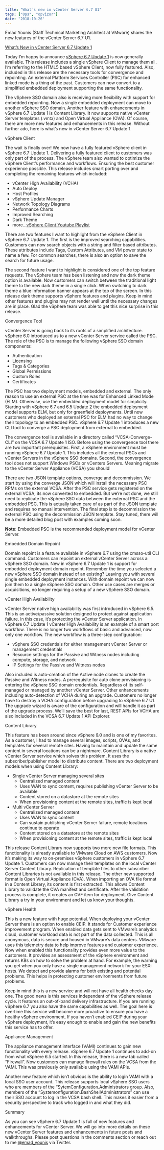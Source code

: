 ```yaml
---
title: "What´s new in vCenter Server 6.7 U1"
tags: ["Ops", "opvizor"]
date: "2018-10-26"
---
```


Emad Younis (Staff Technical Marketing Architect at VMware) shares the new features of the vCenter Server 6.7 U1.

[What’s New in vCenter Server 6.7 Update 1](https://blogs.vmware.com/vsphere/2018/10/whats-new-in-vcenter-server-6-7-update-1.html)

Today I’m happy to announce [vSphere 6.7 Update 1](https://my.vmware.com/en/web/vmware/info/slug/datacenter_cloud_infrastructure/vmware_vsphere/6_7) is now generally available. This release includes a single vSphere Client to manage them all. I’m referring to the HTML5 based vSphere Client, now fully featured. Also, included in this release are the necessary tools for convergence and repointing. An external Platform Services Controller (PSC) for enhanced linked mode is a thing of the past. Customers can now convert to a simplified embedded deployment supporting the same functionality.

The vSphere SSO domain also is receiving more flexibility with support for embedded repointing. Now a single embedded deployment can move to another vSphere SSO domain. Another feature with enhancements in vSphere 6.7 Update 1 is Content Library. It now supports native vCenter Server templates (.vmtx) and Open Virtual Appliance (OVA). Of course, there are more new features and enhancements in this release. Without further ado, here is what’s new in vCenter Server 6.7 Update 1.

vSphere Client

The wait is finally over! We now have a fully featured vSphere client in vSphere 6.7 Update 1. Delivering a fully featured client to customers was only part of the process. The vSphere team also wanted to optimize the vSphere Client’s performance and workflows. Ensuring the best customer experience possible. This release includes smart porting over and completing the remaining features which included:

- vCenter High Availability (VCHA)
- Auto Deploy
- Host Profiles
- vSphere Update Manager
- Network Topology Diagrams
- Performance Charts
- Improved Searching
- Dark Theme
- more…[vSphere Client Youtube Playlist](https://www.youtube.com/playlist?list=PLmp0id7yKiEcEzzXTOr2DrThIsPvfn1EX)

There are two features I want to highlight from the vSphere Client in vSphere 6.7 Update 1. The first is the improved searching capabilities. Customers can now search objects with a string and filter based attributes. These attributes include Tags, Custom Attributes, and VM power state to name a few. For common searches, there is also an option to save the search for future usage.

The second feature I want to highlight is considered one of the top feature requests. The vSphere team has been listening and now the dark theme option is available. Now customers can switch between the traditional light theme to the new dark theme in a single click. When switching to dark theme a blue information banner appears at the top of the screen. In this release dark theme supports vSphere features and plugins. Keep in mind other features and plugins may not render well until the necessary changes are in place. Glad the vSphere team was able to get this nice surprise in this release.

Convergence Tool

vCenter Server is going back to its roots of a simplified architecture. vSphere 6.0 introduced us to a new vCenter Server service called the PSC. The role of the PSC is to manage the following vSphere SSO domain components:

- Authentication
- Licensing
- Tags & Categories
- Global Permissions
- Custom Roles
- Certificates

The PSC has two deployment models, embedded and external. The only reason to use an external PSC at the time was for Enhanced Linked Mode (ELM). Otherwise, use the embedded deployment model for simplicity. Starting with vSphere 6.7 and 6.5 Update 2 the embedded deployment model supports ELM, but only for greenfield deployments. Until now customers who deployed an external PSC for ELM had no way to change their topology to an embedded PSC. vSphere 6.7 Update 1 introduces a new CLI tool to converge a PSC deployment from external to embedded.

The convergence tool is available in a directory called “VCSA-Converge-CLI” on the VCSA 6.7 Update 1 ISO. Before using the convergence tool there are two important prerequisites. First, a vSphere environment must be running vSphere 6.7 Update 1. This includes all the external PSCs and vCenter Servers in the vSphere SSO domains. Second, the convergence tool does not support Windows PSCs or vCenters Servers. Meaning migrate to the vCenter Server Appliance (VCSA) you should!

There are two JSON template options, converge and decommission. We start by using the converge JSON which will install the necessary PSC RPMs on the external VCSA. After the PSC service gets registered on the external VCSA, its now converted to embedded. But we’re not done, we still need to replicate the vSphere SSO data between the external PSC and the embedded PSC. This is actually taken care of as part of the JSON template and requires no manual intervention. The final step is to decommission the external PSC using the decommission JSON template. Stay tuned, there will be a more detailed blog post with examples coming soon.

**Note:** Embedded PSC is the recommended deployment model for vCenter Server.

Embedded Domain Repoint

Domain repoint is a feature available in vSphere 6.7 using the cmsso-util CLI command. Customers can repoint an external vCenter Server across a vSphere SSO domain. New in vSphere 6.7 Update 1 is support for embedded deployment domain repoint. Remember the time you selected a new vSphere SSO domain instead of an existing? Leaving you with several single embedded deployment instances. With domain repoint we can now join them to a single vSphere SSO domain. Other use cases are merges or acquisitions, no longer requiring a setup of a new vSphere SSO domain.

vCenter High Availability

vCenter Server native high availability was first introduced in vSphere 6.5. This is an active/passive solution designed to protect against application failure. In this case, it’s protecting the vCenter Server application. In vSphere 6.7 Update 1 vCenter High Availability is an example of a smart port workflow. There is no longer two workflows of basic and advanced, now only one workflow. The new workflow is a three-step configuration:

- vSphere SSO credentials for either management vCenter Server or management credentials
- Resource settings for the Passive and Witness nodes including compute, storage, and network
- IP Settings for the Passive and Witness nodes

Also included is auto-creation of the Active node clones to create the Passive and Witness nodes. A prerequisite for auto clone provisioning is entering the vSphere SSO domain credentials. Regardless of its self-managed or managed by another vCenter Server. Other enhancements including auto-detection of VCHA during an upgrade. Customers no longer have to destroy a VCHA configuration before upgrading to vSphere 6.7 U1. The upgrade wizard is aware of the configuration and will handle it as part of the upgrade process. We’ll save the best for last, REST APIs for VCHA are also included in the VCSA 6.7 Update 1 API Explorer.

Content Library

This feature has been around since vSphere 6.0 and is one of my favorites. As a customer, I had to manage several images, scripts, OVAs, and templates for several remote sites. Having to maintain and update the same content in several locations can be a nightmare. Content Library is a native vCenter Server service which solves this problem. It uses the subscriber/publisher model to distribute content. There are two deployment models when using Content Library:

- Single vCenter Server managing several sites
    - Centralized managed content
    - Uses WAN to sync content, requires publishing vCenter Server to be available
    - Content stored on a datastore at the remote sites
    - When provisioning content at the remote sites, traffic is kept local
- Multi vCenter Server
    - Centralized managed content
    - Uses WAN to sync content
    - Can sustain publishing vCenter Server failure, remote locations continue to operate
    - Content stored on a datastore at the remote sites
    - When provisioning content at the remote sites, traffic is kept local

This release Content Library now supports two more new file formats. This functionality is already available to VMware Cloud on AWS customers. Now it’s making its way to on-premises vSphere customers in vSphere 6.7 Update 1. Customers can now manage their templates on the local vCenter Server Content Library. Replication of template files to other subscriber Content Libraries is not available in this release. The other new supported format is Open Virtual Appliance (OVA). When importing an OVA file format in a Content Library, its content is first extracted. This allows Content Library to validate the OVA manifest and certificate. After the validation process is complete, it creates an OVF item for deployment. Give Content Library a try in your environment and let us know your thoughts.

vSphere Health

This is a new feature with huge potential. When deploying your vCenter Server there is an option to enable CEIP. It stands for Customer experience improvement program. When enabled data gets sent to VMware’s analytics cloud, customer workload data is not part of the data collected. This is all anonymous, data is secure and housed in VMware’s data centers. VMware uses this telemetry data to help improve features and customer experience. Now when enabled this functionality provides even more value to the customers. It provides an assessment of the vSphere environment and returns KBs on how to solve the problem at hand. For example, the warning you get when you only have a single management network for your ESXi hosts. We detect and provide alarms for both existing and potential problems. This helps in protecting customer environments from future problems.

Keep in mind this is a new service and will not have all health checks day one. The good news is this services independent of the vSphere release cycle. It features an out-of-band delivery infrastructure. If you are running vSphere 6.7 you also have the same capabilities as well. The goal here is overtime this service will become more proactive to ensure you have a healthy vSphere environment. If you haven’t enabled CEIP during your vSphere deployment, it’s easy enough to enable and gain the new benefits this service has to offer.

Appliance Management

The appliance management interface (VAMI) continues to gain new functionality with every release. vSphere 6.7 Update 1 continues to add-on from what vSphere 6.5 started. In this release, there is a new tab called “Firewall”. Now customers can manage firewall rules on the VCSA from the VAMI. This was previously only available using the VAMI APIs.

Another new feature which isn’t obvious is the ability to login VAMI with a local SSO user account. This release supports local vSphere SSO users who are members of the “SytemConfiguration.Administrators group. Also, members of the “Systemonfiguration.BashShellAdministrators” can use their SSO account to log in the VCSA bash shell. This makes it easier from a security perspective to track who logged in and what they did.

Summary

As you can see vSphere 6.7 Update 1 is full of new features and enhancements for vCenter Server. We will go into more details on these new vCenter Server features and enhancements in future posts and walkthroughs. Please post questions in the comments section or reach out to me [@emad\_younis](https://twitter.com/emad_younis) via Twitter.
